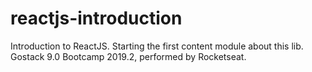 # reactjs-introduction
Introduction to ReactJS. Starting the first content module about this lib. Gostack 9.0 Bootcamp 2019.2, performed by Rocketseat.
